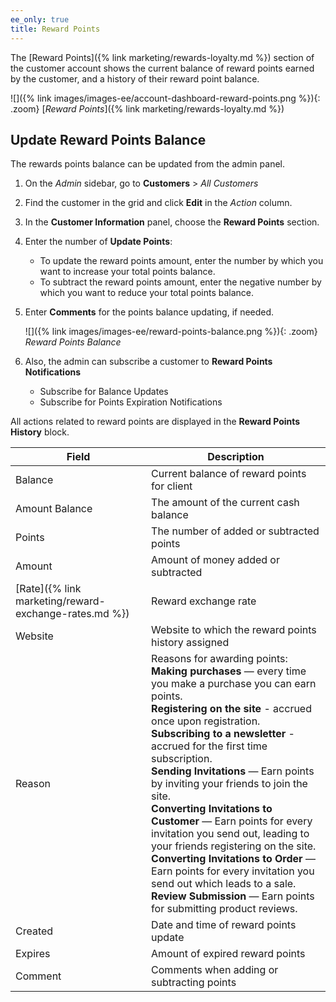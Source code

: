 ```yaml
---
ee_only: true
title: Reward Points
---
```


The [Reward Points]({% link marketing/rewards-loyalty.md %}) section of the customer account shows the current balance of reward points earned by the customer, and a history of their reward point balance.

![]({% link images/images-ee/account-dashboard-reward-points.png %}){: .zoom}
[_Reward Points_]({% link marketing/rewards-loyalty.md %})

## Update Reward Points Balance

The rewards points balance can be updated from the admin panel.

1. On the _Admin_ sidebar, go to **Customers** > _All Customers_ 

1. Find the customer in the grid and click **Edit** in the _Action_ column.

1. In the **Customer Information** panel, choose the **Reward Points** section.

1. Enter the number of **Update Points**:

    - To update the reward points amount, enter the number by which you want to increase your total points balance.
    - To subtract the reward points amount, enter the negative number by which you want to reduce your total points balance.

1. Enter **Comments** for the points balance updating, if needed.

    ![]({% link images/images-ee/reward-points-balance.png %}){: .zoom}
    _Reward Points Balance_

1. Also, the admin can subscribe a customer to **Reward Points Notifications**

    - Subscribe for Balance Updates
    - Subscribe for Points Expiration Notifications

All actions related to reward points are displayed in the **Reward Points History** block.

|Field|Description|
|--- |--- |
|Balance|Current balance of reward points for client|
|Amount Balance|The amount of the current cash balance|
|Points|The number of added or subtracted points|
|Amount|Amount of money added or subtracted|
|[Rate]({% link marketing/reward-exchange-rates.md %})|Reward exchange rate|
|Website|Website to which the reward points history assigned|
|Reason|Reasons for awarding points:<br>**Making purchases** — every time you make a purchase you can earn points.<br>**Registering on the site** - accrued once upon registration.<br>**Subscribing to a newsletter** - accrued for the first time subscription.<br>**Sending Invitations** — Earn points by inviting your friends to join the site.<br>**Converting Invitations to Customer** — Earn points for every invitation you send out, leading to your friends registering on the site.<br>**Converting Invitations to Order** — Earn points for every invitation you send out which leads to a sale.<br>**Review Submission** — Earn points for submitting product reviews.|
|Created|Date and time of reward points update|
|Expires|Amount of expired reward points|
|Comment|Comments when adding or subtracting points|
